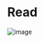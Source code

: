 # Read
![image](https://user-images.githubusercontent.com/82189638/117561699-11049380-b0d4-11eb-984e-5c82243f11d7.png)

